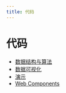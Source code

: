 ```yaml
---
title: 代码
---
```

# 代码

- [数据结构与算法](/blogs/codes/algorithm)    
- [数据可视化](/blogs/codes/charts)    
- [演示](/blogs/codes/demos)    
- [Web Components](/blogs/codes/web-components)    
